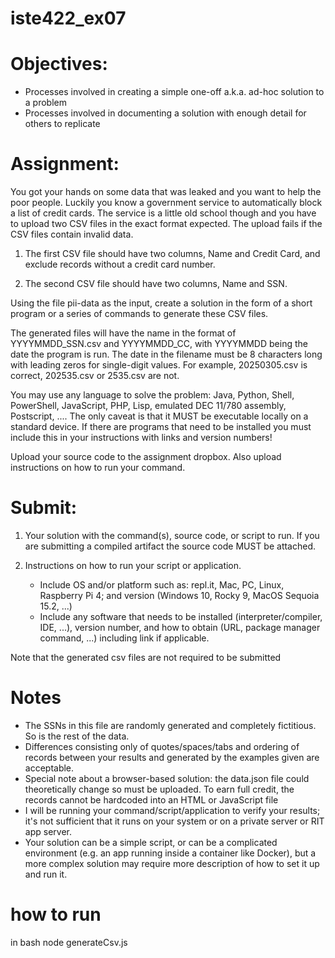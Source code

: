 # iste422_ex07


# Objectives:
- Processes involved in creating a simple one-off a.k.a. ad-hoc solution to a problem
- Processes involved in documenting a solution with enough detail for others to replicate

# Assignment:
You got your hands on some data that was leaked and you want to help the poor people. Luckily you know a government service to automatically block a list of credit cards. The service is a little old school though and you have to upload two CSV files in the exact format expected. The upload fails if the CSV files contain invalid data.

1. The first CSV file should have two columns, Name and Credit Card, and exclude records without a credit card number.

2. The second CSV file should have two columns, Name and SSN.

Using the file pii-data as the input, create a solution in the form of a short program or a series of commands to generate these CSV files.

The generated files will have the name in the format of YYYYMMDD_SSN.csv and YYYYMMDD_CC, with YYYYMMDD being the date the program is run. The date in the filename must be 8 characters long with leading zeros for single-digit values. For example, 20250305.csv is correct, 202535.csv or 2535.csv are not.

You may use any language to solve the problem: Java, Python, Shell, PowerShell, JavaScript, PHP, Lisp, emulated DEC 11/780 assembly, Postscript, .... The only caveat is that it MUST be executable locally on a standard device. If there are programs that need to be installed you must include this in your instructions with links and version numbers!

Upload your source code to the assignment dropbox. Also upload instructions on how to run your command.

# Submit:
1. Your solution with the command(s), source code, or script to run. If you are submitting a compiled artifact the source code MUST be attached.

2. Instructions on how to run your script or application. 
    -  Include OS and/or platform such as: repl.it, Mac, PC, Linux, Raspberry Pi 4; and version (Windows 10, Rocky 9, MacOS Sequoia 15.2, ...)
    - Include any software that needs to be installed (interpreter/compiler, IDE, ...), version number, and how to obtain (URL, package manager command, ...) including link if applicable.

Note that the generated csv files are not required to be submitted

# Notes
- The SSNs in this file are randomly generated and completely fictitious. So is the rest of the data.
- Differences consisting only of quotes/spaces/tabs and ordering of records between your results and generated by the examples given are acceptable.
- Special note about a browser-based solution: the data.json file could theoretically change so must be uploaded. To earn full credit, the records cannot be hardcoded into an HTML or JavaScript file
- I will be running your command/script/application to verify your results; it's not sufficient that it runs on your system or on a private server or RIT app server.
- Your solution can be a simple script, or can be a complicated environment (e.g. an app running inside a container like Docker), but a more complex solution may require more description of how to set it up and run it.

# how to run

in bash
node generateCsv.js
